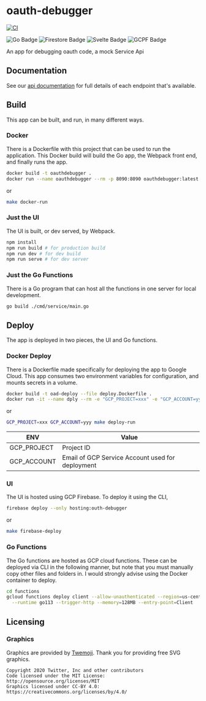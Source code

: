 # oauth-debugger

[![CI](https://github.com/truggeri/oauth-debugger/actions/workflows/ci.yml/badge.svg)](https://github.com/truggeri/oauth-debugger/actions/workflows/ci.yml)

![Go Badge](https://img.shields.io/badge/-Go-0084c0?style=flat&labelColor=00ADD8&logo=go&logoColor=white)
![Firestore Badge](https://img.shields.io/badge/-Firestore-e6c152?style=flat&labelColor=FFCA28&logo=firebase&logoColor=white)
![Svelte Badge](https://img.shields.io/badge/-Svelte-e65c2e?style=flat&labelColor=FF3E00&logo=svelte&logoColor=white)
![GCPF Badge](https://img.shields.io/badge/-GCP_Functions-6794db?style=flat&labelColor=4285F4&logo=google-cloud&logoColor=white)

An app for debugging oauth code, a mock Service Api

## Documentation

See our [api documentation](https://oauth-debugger.truggeri.com/docs) for full details of each endpoint that's available.

## Build

This app can be built, and run, in many different ways.

### Docker

There is a Dockerfile with this project that can be used to run the application.
This Docker build will build the Go app, the Webpack front end, and finally runs the app.

```bash
docker build -t oauthdebugger .
docker run --name oauthdebugger --rm -p 8090:8090 oauthdebugger:latest
```

or

```bash
make docker-run
```

### Just the UI

The UI is built, or dev served, by Webpack.

```bash
npm install
npm run build # for production build
npm run dev # for dev build
npm run serve # for dev server
```

### Just the Go Functions

There is a Go program that can host all the functions in one server for local development.

```bash
go build ./cmd/service/main.go
```

## Deploy

The app is deployed in two pieces, the UI and Go functions.

### Docker Deploy

There is a Dockerfile made specifically for deploying the app to Google Cloud. This app consumes two environment variables for configuration, and mounts secrets in a volume.

```bash
docker build -t oad-deploy --file deploy.Dockerfile .
docker run -it --name dply --rm -e "GCP_PROJECT=xxx" -e "GCP_ACCOUNT=yyy" -v secrets:/secrets oad-deploy 
```

or

```bash
GCP_PROJECT=xxx GCP_ACCOUNT=yyy make deploy-run
```

| ENV | Value |
| ------------- | ------------- |
| GCP_PROJECT | Project ID |
| GCP_ACCOUNT | Email of GCP Service Account used for deployment |

### UI

The UI is hosted using GCP Firebase. To deploy it using the CLI,

```bash
firebase deploy --only hosting:outh-debugger
```

or

```bash
make firebase-deploy
```

### Go Functions

The Go functions are hosted as GCP cloud functions. These can be deployed via CLI in the following manner,
but note that you must manually copy other files and folders in. I would strongly advise using the Docker container
to deploy.

```bash
cd functions
gcloud functions deploy client --allow-unauthenticated --region=us-central1 \
  --runtime go113 --trigger-http --memory=128MB --entry-point=Client
```

## Licensing

### Graphics

Graphics are provided by [Twemoji](https://twemoji.twitter.com/). Thank you for providing free SVG graphics.

```text
Copyright 2020 Twitter, Inc and other contributors
Code licensed under the MIT License: http://opensource.org/licenses/MIT
Graphics licensed under CC-BY 4.0: https://creativecommons.org/licenses/by/4.0/
```
